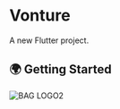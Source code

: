 # Vonture

A new Flutter project.

## 🌍 Getting Started

![BAG LOGO2](https://github.com/Rana2113/Vonture/assets/146140834/28ac3bb5-816e-4281-aabf-d1998448788b)

